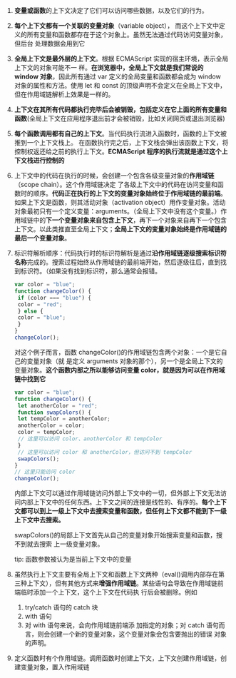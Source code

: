 1. **变量或函数**的上下文决定了它们可以访问哪些数据，以及它们的行为。

2. **每个上下文都有一个关联的变量对象**（variable object）， 而这个上下文中定义的所有变量和函数都存在于这个对象上。虽然无法通过代码访问变量对象，但后台 处理数据会用到它

3. **全局上下文是最外层的上下文**。根据 ECMAScript 实现的宿主环境，表示全局上下文的对象可能不一 样。**在浏览器中，全局上下文就是我们常说的 window 对象**，因此所有通过 var 定义的全局变量和函数都会成为 window 对象的属性和方法。使用 let 和 const 的顶级声明不会定义在全局上下文中，但在作用域链解析上效果是一样的。

4. **上下文在其所有代码都执行完毕后会被销毁，包括定义在它上面的所有变量和函数**(全局上下文在应用程序退出前才会被销毁，比如关闭网页或退出浏览器)

5. **每个函数调用都有自己的上下文**。当代码执行流进入函数时，函数的上下文被推到一个上下文栈上。 在函数执行完之后，上下文栈会弹出该函数上下文，将控制权返还给之前的执行上下文。**ECMAScript 程序的执行流就是通过这个上下文栈进行控制的**

6. 上下文中的代码在执行的时候，会创建一个包含各级变量对象的**作用域链**（scope chain）。这个作用域链决定 了各级上下文中的代码在访问变量和函数时的顺序。**代码正在执行的上下文的变量对象始终位于作用域链的最前端**。如果上下文是函数，则其活动对象（activation object）用作变量对象。活动对象最初只有一个定义变量：arguments。（全局上下文中没有这个变量。）作用域链中的**下一个变量对象来自包含上下文**，再下一个对象来自再下一个包含上下文。以此类推直至全局上下文；**全局上下文的变量对象始终是作用域链的最后一个变量对象**。

7. 标识符解析顺序：代码执行时的标识符解析是通过**沿作用域链逐级搜索标识符名称**完成的。搜索过程始终从作用域链的最前端开始，然后逐级往后，直到找到标识符。（如果没有找到标识符，那么通常会报错。

   ```js
   var color = "blue"; 
   function changeColor() { 
    if (color === "blue") { 
    color = "red"; 
    } else { 
    color = "blue"; 
    } 
   } 
   changeColor();
   ```

   对这个例子而言，函数 changeColor()的作用域链包含两个对象：一个是它自己的变量对象（就 是定义 arguments 对象的那个），另一个是全局上下文的变量对象。**这个函数内部之所以能够访问变量 color，就是因为可以在作用域链中找到它**

   ```js
   var color = "blue"; 
   function changeColor() { 
    let anotherColor = "red"; 
    function swapColors() { 
    let tempColor = anotherColor; 
    anotherColor = color; 
    color = tempColor; 
    // 这里可以访问 color、anotherColor 和 tempColor 
    } 
    // 这里可以访问 color 和 anotherColor，但访问不到 tempColor 
    swapColors(); 
   } 
   // 这里只能访问 color 
   changeColor(); 
   ```

   内部上下文可以通过作用域链访问外部上下文中的一切，但外部上下文无法访问内部上下文中的任何东西。上下文之间的连接是线性的、有序的。**每个上下文都可以到上一级上下文中去搜索变量和函数，但任何上下文都不能到下一级上下文中去搜索。**

   swapColors()的局部上下文首先从自己的变量对象开始搜索变量和函数，搜不到就去搜索 上一级变量对象。

   tip: 函数参数被认为是当前上下文中的变量

8. 虽然执行上下文主要有全局上下文和函数上下文两种（eval()调用内部存在第三种上下文），但有其他方式来**增强作用域链**。某些语句会导致在作用域链前端临时添加一个上下文，这个上下文在代码执 行后会被删除。例如

   1. try/catch 语句的 catch 块
   2. with 语句
   3. 对 with 语句来说，会向作用域链前端添 加指定的对象；对 catch 语句而言，则会创建一个新的变量对象，这个变量对象会包含要抛出的错误 对象的声明。

9. 定义函数时有个作用域链。调用函数时创建上下文，上下文创建作用域链，创建变量对象，置入作用域链

